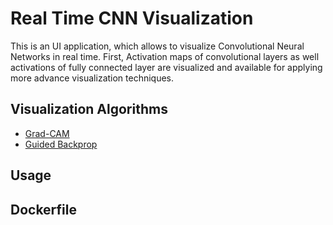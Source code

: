 # Real Time CNN Visualization

This is an UI application, which allows to visualize Convolutional Neural Networks in real time.
First, Activation maps of convolutional layers as well activations of fully connected layer are visualized and available for applying more advance visualization techniques.

## Visualization Algorithms

* [Grad-CAM](https://arxiv.org/abs/1610.02391 "Grad-CAM: Visual Explanations from Deep Networks via Gradient-based Localization")
* [Guided Backprop](https://arxiv.org/abs/1412.6806 "Striving for Simplicity: The All Convolutional Net")

## Usage

## Dockerfile 
